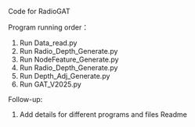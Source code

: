 Code for RadioGAT

Program running order：
1. Run Data_read.py
2. Run Radio_Depth_Generate.py
3. Run NodeFeature_Generate.py
4. Run Radio_Depth_Generate.py
5. Run Depth_Adj_Generate.py
6. Run GAT_V2025.py

Follow-up:
1. Add details for different programs and files Readme
